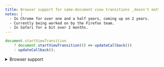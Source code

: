 ```yaml
---
title: Browser support for same-document view transitions _doesn't matter_
notes: |
  - In Chrome for over one and a half years, coming up on 2 years.
  - Currently being worked on by the Firefox team.
  - In Safari for a bit over 2 months.
---
```


```js
document.startViewTransition
	? document.startViewTransition(() => updateCallback())
	: updateCallback();
```

<details>
<summary>Browser support</summary>
<div class="browser-support">

![Chrome](/Chrome.svg) 111

![Firefox](/Firefox.svg) ![No support](/No.svg)

![Safari](/Safari.svg) 18

</div>
</details>
